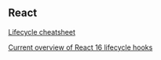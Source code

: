 
## React

[Lifecycle cheatsheet](https://gist.github.com/bvaughn/923dffb2cd9504ee440791fade8db5f9)

[Current overview of React 16 lifecycle hooks](https://medium.com/@awebofbrown/how-to-safely-use-reacts-life-cycles-with-fiber-s-async-rendering-fd4469ebbd8f)